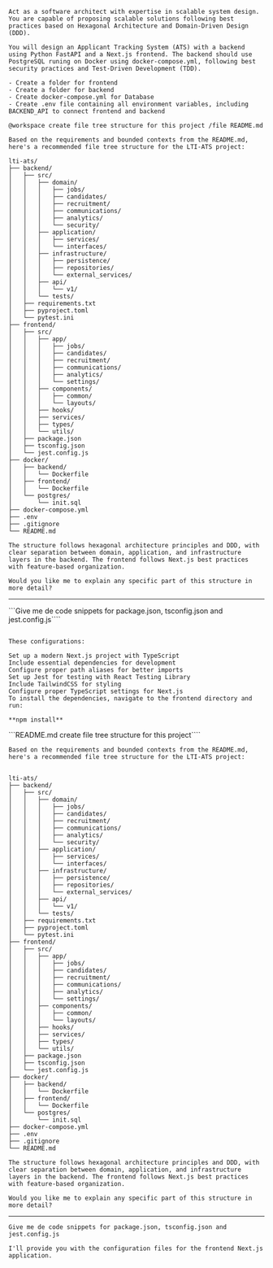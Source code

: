 ```
Act as a software architect with expertise in scalable system design.
You are capable of proposing scalable solutions following best practices based on Hexagonal Architecture and Domain-Driven Design (DDD).

You will design an Applicant Tracking System (ATS) with a backend using Python FastAPI and a Next.js frontend. The backend should use PostgreSQL runing on Docker using docker-compose.yml, following best security practices and Test-Driven Development (TDD).

- Create a folder for frontend
- Create a folder for backend
- Create docker-compose.yml for Database 
- Create .env file containing all environment variables, including BACKEND_API to connect frontend and backend
```
```
@workspace create file tree structure for this project /file README.md
````

```
Based on the requirements and bounded contexts from the README.md, here's a recommended file tree structure for the LTI-ATS project:

lti-ats/
├── backend/
│   ├── src/
│   │   ├── domain/
│   │   │   ├── jobs/
│   │   │   ├── candidates/
│   │   │   ├── recruitment/
│   │   │   ├── communications/
│   │   │   ├── analytics/
│   │   │   └── security/
│   │   ├── application/
│   │   │   ├── services/
│   │   │   └── interfaces/
│   │   ├── infrastructure/
│   │   │   ├── persistence/
│   │   │   ├── repositories/
│   │   │   └── external_services/
│   │   ├── api/
│   │   │   └── v1/
│   │   └── tests/
│   ├── requirements.txt
│   ├── pyproject.toml
│   └── pytest.ini
├── frontend/
│   ├── src/
│   │   ├── app/
│   │   │   ├── jobs/
│   │   │   ├── candidates/
│   │   │   ├── recruitment/
│   │   │   ├── communications/
│   │   │   ├── analytics/
│   │   │   └── settings/
│   │   ├── components/
│   │   │   ├── common/
│   │   │   └── layouts/
│   │   ├── hooks/
│   │   ├── services/
│   │   ├── types/
│   │   └── utils/
│   ├── package.json
│   ├── tsconfig.json
│   └── jest.config.js
├── docker/
│   ├── backend/
│   │   └── Dockerfile
│   ├── frontend/
│   │   └── Dockerfile
│   └── postgres/
│       └── init.sql
├── docker-compose.yml
├── .env
├── .gitignore
└── README.md

The structure follows hexagonal architecture principles and DDD, with clear separation between domain, application, and infrastructure layers in the backend. The frontend follows Next.js best practices with feature-based organization.

Would you like me to explain any specific part of this structure in more detail?
```
----
```Give me de code snippets for package.json, tsconfig.json and jest.config.js````
```I'll provide you with the configuration files for the frontend Next.js application.

These configurations:

Set up a modern Next.js project with TypeScript
Include essential dependencies for development
Configure proper path aliases for better imports
Set up Jest for testing with React Testing Library
Include TailwindCSS for styling
Configure proper TypeScript settings for Next.js
To install the dependencies, navigate to the frontend directory and run:

**npm install**
```

```README.md create file tree structure for this project````
```
Based on the requirements and bounded contexts from the README.md, here's a recommended file tree structure for the LTI-ATS project:


lti-ats/
├── backend/
│   ├── src/
│   │   ├── domain/
│   │   │   ├── jobs/
│   │   │   ├── candidates/
│   │   │   ├── recruitment/
│   │   │   ├── communications/
│   │   │   ├── analytics/
│   │   │   └── security/
│   │   ├── application/
│   │   │   ├── services/
│   │   │   └── interfaces/
│   │   ├── infrastructure/
│   │   │   ├── persistence/
│   │   │   ├── repositories/
│   │   │   └── external_services/
│   │   ├── api/
│   │   │   └── v1/
│   │   └── tests/
│   ├── requirements.txt
│   ├── pyproject.toml
│   └── pytest.ini
├── frontend/
│   ├── src/
│   │   ├── app/
│   │   │   ├── jobs/
│   │   │   ├── candidates/
│   │   │   ├── recruitment/
│   │   │   ├── communications/
│   │   │   ├── analytics/
│   │   │   └── settings/
│   │   ├── components/
│   │   │   ├── common/
│   │   │   └── layouts/
│   │   ├── hooks/
│   │   ├── services/
│   │   ├── types/
│   │   └── utils/
│   ├── package.json
│   ├── tsconfig.json
│   └── jest.config.js
├── docker/
│   ├── backend/
│   │   └── Dockerfile
│   ├── frontend/
│   │   └── Dockerfile
│   └── postgres/
│       └── init.sql
├── docker-compose.yml
├── .env
├── .gitignore
└── README.md

The structure follows hexagonal architecture principles and DDD, with clear separation between domain, application, and infrastructure layers in the backend. The frontend follows Next.js best practices with feature-based organization.

Would you like me to explain any specific part of this structure in more detail?
```
----
```Give me de code snippets for package.json, tsconfig.json and jest.config.js```
```
I'll provide you with the configuration files for the frontend Next.js application.
```

